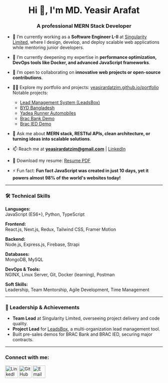 <h1 align="center">Hi 👋, I'm MD. Yeasir Arafat</h1>
<h3 align="center">A professional MERN Stack Developer</h3>

- 🔭 I’m currently working as a **Software Engineer L-II** at [Singularity Limited](https://singularitybd.com/), where I design, develop, and deploy scalable web applications while mentoring junior developers.

- 🌱 I’m currently deepening my expertise in **performance optimization, DevOps tools like Docker, and advanced JavaScript frameworks**.

- 👯 I’m open to collaborating on **innovative web projects or open-source contributions**.

- 👨‍💻 Explore my portfolio and projects: [yeasirardatzim.github.io/portfolio](https://yeasirardatzim.github.io/portfolio)  
   Notable projects:

  - [Lead Management System (LeadsBox)](https://leadsbox.io)
  - [BYD Bangladesh](https://bydauto.com.bd)
  - [Yadea Runner Automobiles](https://yadea.runnerautomobiles.com)
  - [Brac Bank Demo](https://brac-bank.vercel.app/)
  - [Brac IED Demo](https://brac-ied.vercel.app/)

- 💬 Ask me about **MERN stack, RESTful APIs, clean architecture, or turning ideas into scalable solutions**.

- 📫 Reach me at **yeasirardatzim@gmail.com** | [LinkedIn](https://linkedin.com/in/arafat99)

- 📄 Download my resume: [Resume PDF](https://yeasirarafatzim.github.io/portfolio/resume.pdf)

- ⚡ Fun fact: **Fun fact JavaScript was created in just 10 days, yet it powers almost 98% of the world's websites today!**

---

### 🛠️ Technical Skills

**Languages:**  
JavaScript (ES6+), Python, TypeScript

**Frontend:**  
React.js, Next.js, Redux, Tailwind CSS, Framer Motion

**Backend:**  
Node.js, Express.js, Firebase, Strapi

**Databases:**  
MongoDB, MySQL

**DevOps & Tools:**  
NGINX, Linux Server, Git, Docker (learning), Postman

**Soft Skills:**  
Leadership, Team Mentorship, Agile Development, Time Management

---

### 🌟 Leadership & Achievements

- **Team Lead** at Singularity Limited, overseeing project delivery and code quality.
- **Project Lead** for [LeadsBox](https://leadsbox.io), a multi-organization lead management tool.
- Built pre-sales demos for BRAC Bank and BRAC IED, securing major contracts.

---

<h3 align="left">Connect with me:</h3>
<p align="left">
  <a href="https://linkedin.com/in/arafat99" target="blank"><img src="https://img.icons8.com/color/48/000000/linkedin.png" alt="LinkedIn" width="40"/></a>
  <a href="https://github.com/YeasirArafatzim" target="blank"><img src="https://img.icons8.com/color/48/000000/github--v1.png" alt="GitHub" width="40"/></a>
  <a href="mailto:yeasirardatzim@gmail.com" target="blank"><img src="https://img.icons8.com/color/48/000000/gmail.png" alt="Email" width="40"/></a>
</p>
